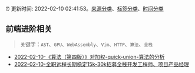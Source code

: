 :alarm_clock: 更新时间: 2022-02-10 02:41:53。[来源分类](../README.md)、[标签分类](../TAGS.md)、[时间分类](../TIMELINE.md)

## 前端进阶相关


> 关键字：`AST`、`GPU`、`WebAssembly`、`Vim`、`HTTP`、`算法`、`全栈`



- [2022-02-10-《算法（第四版）》对加权-quick-union-算法的分析](https://www.v2ex.com/t/832857) 
- [2022-02-10-全职远程长期稳定15k-30k招募全栈开发工程师、项目产品经理](https://www.v2ex.com/t/832838) 